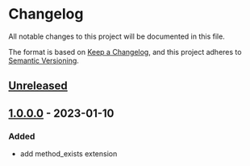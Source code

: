 # Changelog
All notable changes to this project will be documented in this file.

The format is based on [Keep a Changelog](https://keepachangelog.com/en/1.0.0/),
and this project adheres to [Semantic Versioning](https://semver.org/spec/v2.0.0.html).

## [Unreleased](https://git.d3data.de/D3Public/oxid_twig_extensions/compare/1.0.0.0...rel_1.x)

## [1.0.0.0](https://git.d3data.de/D3Public/oxid_twig_extensions/releases/tag/1.0.0.0) - 2023-01-10
### Added
- add method_exists extension